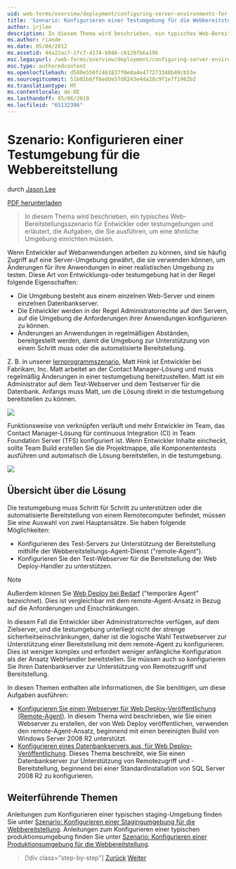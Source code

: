 ```yaml
---
uid: web-forms/overview/deployment/configuring-server-environments-for-web-deployment/scenario-configuring-a-test-environment-for-web-deployment
title: 'Szenario: Konfigurieren einer Testumgebung für die Webbereitstellung | Microsoft-Dokumentation'
author: jrjlee
description: In diesem Thema wird beschrieben, ein typisches Web-Bereitstellungsszenario für Entwickler oder testumgebungen und erläutert, die Aufgaben, die Sie zum Einrichten eines servicevorfalls durchführen müssen...
ms.author: riande
ms.date: 05/04/2012
ms.assetid: 44a22ac7-1fc7-4174-b946-c6129fb6a19b
msc.legacyurl: /web-forms/overview/deployment/configuring-server-environments-for-web-deployment/scenario-configuring-a-test-environment-for-web-deployment
msc.type: authoredcontent
ms.openlocfilehash: d580e550f2461837f0e8a4e477273348b49cb53e
ms.sourcegitcommit: 51b01b6ff8edde57d8243e4da28c9f1e7f1962b2
ms.translationtype: MT
ms.contentlocale: de-DE
ms.lasthandoff: 05/06/2019
ms.locfileid: "65132396"
---
```

# <a name="scenario-configuring-a-test-environment-for-web-deployment"></a>Szenario: Konfigurieren einer Testumgebung für die Webbereitstellung

durch [Jason Lee](https://github.com/jrjlee)

[PDF herunterladen](https://msdnshared.blob.core.windows.net/media/MSDNBlogsFS/prod.evol.blogs.msdn.com/CommunityServer.Blogs.Components.WeblogFiles/00/00/00/63/56/8130.DeployingWebAppsInEnterpriseScenarios.pdf)

> In diesem Thema wird beschrieben, ein typisches Web-Bereitstellungsszenario für Entwickler oder testumgebungen und erläutert, die Aufgaben, die Sie ausführen, um eine ähnliche Umgebung einrichten müssen.

Wenn Entwickler auf Webanwendungen arbeiten zu können, sind sie häufig Zugriff auf eine Server-Umgebung gewährt, die sie verwenden können, um Änderungen für ihre Anwendungen in einer realistischen Umgebung zu testen. Diese Art von Entwicklungs-oder testumgebung hat in der Regel folgende Eigenschaften:

- Die Umgebung besteht aus einem einzelnen Web-Server und einem einzelnen Datenbankserver.
- Die Entwickler werden in der Regel Administratorrechte auf den Servern, auf die Umgebung die Anforderungen ihrer Anwendungen konfigurieren zu können.
- Änderungen an Anwendungen in regelmäßigen Abständen, bereitgestellt werden, damit die Umgebung zur Unterstützung von einem Schritt muss oder die automatisierte Bereitstellung.

Z. B. in unserer [lernprogrammszenario](../deploying-web-applications-in-enterprise-scenarios/enterprise-web-deployment-scenario-overview.md), Matt Hink ist Entwickler bei Fabrikam, Inc. Matt arbeitet an der Contact Manager-Lösung und muss regelmäßig Änderungen in einer testumgebung bereitzustellen. Matt ist ein Administrator auf dem Test-Webserver und dem Testserver für die Datenbank. Anfangs muss Matt, um die Lösung direkt in die testumgebung bereitstellen zu können.

![](scenario-configuring-a-test-environment-for-web-deployment/_static/image1.png)

Funktionsweise von verknüpfen verläuft und mehr Entwickler im Team, das Contact Manager-Lösung für continuous Integration (CI) in Team Foundation Server (TFS) konfiguriert ist. Wenn Entwickler Inhalte eincheckt, sollte Team Build erstellen Sie die Projektmappe, alle Komponententests ausführen und automatisch die Lösung bereitstellen, in die testumgebung.

![](scenario-configuring-a-test-environment-for-web-deployment/_static/image2.png)

## <a name="solution-overview"></a>Übersicht über die Lösung

Die testumgebung muss Schritt für Schritt zu unterstützen oder die automatisierte Bereitstellung von einem Remotecomputer befindet, müssen Sie eine Auswahl von zwei Hauptansätze. Sie haben folgende Möglichkeiten:

- Konfigurieren des Test-Servers zur Unterstützung der Bereitstellung mithilfe der Webbereitstellungs-Agent-Dienst ("remote-Agent").
- Konfigurieren Sie den Test-Webserver für die Bereitstellung der Web Deploy-Handler zu unterstützen.

> [!NOTE]
> Außerdem können Sie [Web Deploy bei Bedarf](https://technet.microsoft.com/library/ee517345(WS.10).aspx) ("temporäre Agent" bezeichnet). Dies ist vergleichbar mit dem remote-Agent-Ansatz in Bezug auf die Anforderungen und Einschränkungen.

In diesem Fall die Entwickler über Administratorrechte verfügen, auf dem Zielserver, und die testumgebung unterliegt nicht der strenge sicherheitseinschränkungen, daher ist die logische Wahl Testwebserver zur Unterstützung einer Bereitstellung mit dem remote-Agent zu konfigurieren. Dies ist weniger komplex und erfordert weniger anfängliche Konfiguration als der Ansatz WebHandler bereitstellen. Sie müssen auch so konfigurieren Sie Ihren Datenbankserver zur Unterstützung von Remotezugriff und Bereitstellung.

In diesen Themen enthalten alle Informationen, die Sie benötigen, um diese Aufgaben ausführen:

- [Konfigurieren Sie einen Webserver für Web Deploy-Veröffentlichung (Remote-Agent)](configuring-a-web-server-for-web-deploy-publishing-remote-agent.md). In diesem Thema wird beschrieben, wie Sie einen Webserver zu erstellen, der von Web Deploy veröffentlichen, verwenden den remote-Agent-Ansatz, beginnend mit einen bereinigten Build von Windows Server 2008 R2 unterstützt.
- [Konfigurieren eines Datenbankservers aus, für Web Deploy-Veröffentlichung](configuring-a-database-server-for-web-deploy-publishing.md). Dieses Thema beschreibt, wie Sie einen Datenbankserver zur Unterstützung von Remotezugriff und -Bereitstellung, beginnend bei einer Standardinstallation von SQL Server 2008 R2 zu konfigurieren.

## <a name="further-reading"></a>Weiterführende Themen

Anleitungen zum Konfigurieren einer typischen staging-Umgebung finden Sie unter [Szenario: Konfigurieren einer Stagingumgebung für die Webbereitstellung](scenario-configuring-a-staging-environment-for-web-deployment.md). Anleitungen zum Konfigurieren einer typischen produktionsumgebung finden Sie unter [Szenario: Konfigurieren einer Produktionsumgebung für die Webbereitstellung](scenario-configuring-a-production-environment-for-web-deployment.md).

> [!div class="step-by-step"]
> [Zurück](choosing-the-right-approach-to-web-deployment.md)
> [Weiter](scenario-configuring-a-staging-environment-for-web-deployment.md)
